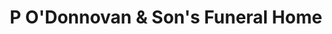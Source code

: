 ---
title: "P O'Donnovan & Son's Funeral Home"
url: /sallynoggin/p-odonnovan-and-sons-funeral-home/
shop: funeral directors
---